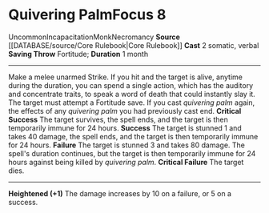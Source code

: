 ﻿---
actions: '[two-actions]'
component:
- Somatic
- Verbal
duration: 1 month
heighten: '+1'
heighten_level: 8, 9, 10
id: '487'
level: '8'
name: Quivering Palm
rarity: Uncommon
saving_throw: Fortitude
school: Necromancy
source: '[[DATABASE/source/Core Rulebook|Core Rulebook]]'
trait:
- '[[DATABASE/trait/Incapacitation|Incapacitation]]'
- '[[DATABASE/trait/Monk|Monk]]'
- '[[DATABASE/trait/Necromancy|Necromancy]]'
- '[[DATABASE/trait/Uncommon|Uncommon]]'
type: Focus

---
# Quivering Palm<span class="item-type">Focus 8</span>

<span class="trait-uncommon item-trait">Uncommon</span><span class="item-trait">Incapacitation</span><span class="item-trait">Monk</span><span class="item-trait">Necromancy</span>
**Source** [[DATABASE/source/Core Rulebook|Core Rulebook]] 
**Cast** <span class="action-icon">2</span> somatic, verbal
**Saving Throw** Fortitude; **Duration** 1 month

---
Make a melee unarmed Strike. If you hit and the target is alive, anytime during the duration, you can spend a single action, which has the auditory and concentrate traits, to speak a word of death that could instantly slay it. The target must attempt a Fortitude save.
If you cast _quivering palm_ again, the effects of any _quivering palm_ you had previously cast end.
**Critical Success** The target survives, the spell ends, and the target is then temporarily immune for 24 hours.
**Success** The target is stunned 1 and takes 40 damage, the spell ends, and the target is then temporarily immune for 24 hours.
**Failure** The target is stunned 3 and takes 80 damage. The spell's duration continues, but the target is then temporarily immune for 24 hours against being killed by _quivering palm_.
**Critical Failure** The target dies.

---
**Heightened (+1)** The damage increases by 10 on a failure, or 5 on a success.